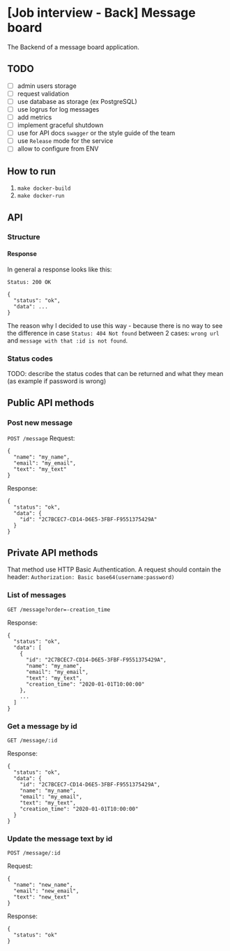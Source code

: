 # [Job interview - Back] Message board

The Backend of a message board application.

## TODO

- [ ] admin users storage
- [ ] request validation
- [ ] use database as storage (ex PostgreSQL)
- [ ] use logrus for log messages
- [ ] add metrics
- [ ] implement graceful shutdown
- [ ] use for API docs `swagger` or the style guide of the team
- [ ] use `Release` mode for the service
- [ ] allow to configure from ENV

## How to run

1. `make docker-build`
1. `make docker-run`

## API

### Structure
#### Response

In general a response looks like this:

```Status: 200 OK```
```
{
  "status": "ok",
  "data": ...
}
```
The reason why I decided to use this way - because there is no way to see the difference in case `Status: 404 Not found` between 2 cases: `wrong url` and `message with that :id is not found`.

### Status codes
TODO: describe the status codes that can be returned and what they mean (as example if password is wrong)

## Public API methods

### Post new message
`POST /message`
Request:
```
{
  "name": "my_name",
  "email": "my_email",
  "text": "my_text"
}
```
Response:
```
{
  "status": "ok",
  "data": {
    "id": "2C7BCEC7-CD14-D6E5-3FBF-F9551375429A"
  }
}
```

## Private API methods

That method use HTTP Basic Authentication.
A request should contain the header:
`Authorization: Basic base64(username:password)`

### List of messages
`GET /message?order=-creation_time`

Response:
```
{
  "status": "ok",
  "data": [
    {
      "id": "2C7BCEC7-CD14-D6E5-3FBF-F9551375429A",
      "name": "my_name",
      "email": "my_email",
      "text": "my_text",
      "creation_time": "2020-01-01T10:00:00"
    },
    ...
  ]
}
```

### Get a message by id
`GET /message/:id`

Response:
```
{
  "status": "ok",
  "data": {
    "id": "2C7BCEC7-CD14-D6E5-3FBF-F9551375429A",
    "name": "my_name",
    "email": "my_email",
    "text": "my_text",
    "creation_time": "2020-01-01T10:00:00"
  }
}
```

### Update the message text by id
`POST /message/:id`

Request:
```
{
  "name": "new_name",
  "email": "new_email",
  "text": "new_text"
}
```

Response:
```
{
  "status": "ok"
}
```
